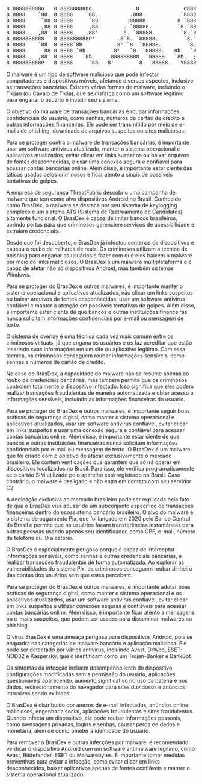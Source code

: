 

<pre>
8 888888888o   8 888888888o.            .8.             d888888o.   8 888888888o.      8 8888888888   `8.`8888.      ,8'
8 8888    `88. 8 8888    `88.          .888.          .`8888:' `88. 8 8888    `^888.   8 8888          `8.`8888.    ,8'
8 8888     `88 8 8888     `88         :88888.         8.`8888.   Y8 8 8888        `88. 8 8888           `8.`8888.  ,8'
8 8888     ,88 8 8888     ,88        . `88888.        `8.`8888.     8 8888         `88 8 8888            `8.`8888.,8'
8 8888.   ,88' 8 8888.   ,88'       .8. `88888.        `8.`8888.    8 8888          88 8 888888888888     `8.`88888'
8 8888888888   8 888888888P'       .8`8. `88888.        `8.`8888.   8 8888          88 8 8888             .88.`8888.
8 8888    `88. 8 8888`8b          .8' `8. `88888.        `8.`8888.  8 8888         ,88 8 8888            .8'`8.`8888.
8 8888      88 8 8888 `8b.       .8'   `8. `88888.   8b   `8.`8888. 8 8888        ,88' 8 8888           .8'  `8.`8888.
8 8888    ,88' 8 8888   `8b.    .888888888. `88888.  `8b.  ;8.`8888 8 8888    ,o88P'   8 8888          .8'    `8.`8888.
8 888888888P   8 8888     `88. .8'       `8. `88888.  `Y8888P ,88P' 8 888888888P'      8 888888888888 .8'      `8.`8888.
</pre>



O malware é um tipo de software malicioso que pode infectar computadores e dispositivos móveis, afetando diversos aspectos, inclusive as transações bancárias. Existem várias formas de malware, incluindo o Trojan (ou Cavalo de Troia), que se disfarça como um software legítimo para enganar o usuário e invadir seu sistema.

O objetivo do malware de transações bancárias é roubar informações confidenciais do usuário, como senhas, números de cartão de crédito e outras informações financeiras. Ele pode ser transmitido por meio de e-mails de phishing, downloads de arquivos suspeitos ou sites maliciosos.

Para se proteger contra o malware de transações bancárias, é importante usar um software antivírus atualizado, manter o sistema operacional e aplicativos atualizados, evitar clicar em links suspeitos ou baixar arquivos de fontes desconhecidas, e usar uma conexão segura e confiável para acessar contas bancárias online. Além disso, é importante estar ciente das táticas usadas pelos criminosos e ficar atento a sinais de possíveis tentativas de golpes.




A empresa de segurança ThreatFabric descobriu uma campanha de malware que tem como alvo dispositivos Android no Brasil. Conhecido como BrasDex, o malware se destaca por seu sistema de keylogging complexo e um sistema ATS (Sistema de Rastreamento de Candidatos) altamente funcional. O BrasDex é capaz de imitar bancos brasileiros, abrindo portas para que criminosos gerenciem serviços de acessibilidade e extraiam credenciais.

Desde que foi descoberto, o BrasDex já infectou centenas de dispositivos e causou o roubo de milhares de reais. Os criminosos utilizam a técnica de phishing para enganar os usuários e fazer com que eles baixem o malware por meio de links maliciosos. O BrasDex é um malware multiplataforma e é capaz de afetar não só dispositivos Android, mas também sistemas Windows.

Para se proteger do BrasDex e outros malwares, é importante manter o sistema operacional e aplicativos atualizados, não clicar em links suspeitos ou baixar arquivos de fontes desconhecidas, usar um software antivírus confiável e manter a atenção em possíveis tentativas de golpes. Além disso, é importante estar ciente de que bancos e outras instituições financeiras nunca solicitam informações confidenciais por e-mail ou mensagem de texto.


O sistema de overlay é uma técnica cada vez mais comum entre os criminosos virtuais, já que engana os usuários e os faz acreditar que estão inserindo suas informações em um site ou aplicativo legítimo. Com essa técnica, os criminosos conseguem roubar informações sensíveis, como senhas e números de cartão de crédito.

No caso do BrasDex, a capacidade do malware não se resume apenas ao roubo de credenciais bancárias, mas também permite que os criminosos controlem totalmente o dispositivo infectado. Isso significa que eles podem realizar transações fraudulentas de maneira automatizada e obter acesso a informações sensíveis, incluindo as informações financeiras do usuário.

Para se proteger do BrasDex e outros malwares, é importante seguir boas práticas de segurança digital, como manter o sistema operacional e aplicativos atualizados, usar um software antivírus confiável, evitar clicar em links suspeitos e usar uma conexão segura e confiável para acessar contas bancárias online. Além disso, é importante estar ciente de que bancos e outras instituições financeiras nunca solicitam informações confidenciais por e-mail ou mensagem de texto.
O BrasDex é um malware que foi criado com o objetivo de atacar exclusivamente o mercado brasileiro. Ele contém verificações que garantem que só irá operar em dispositivos localizados no Brasil. Para isso, ele verifica programaticamente se o cartão SIM utilizado pelo aparelho está registrado no Brasil. Caso contrário, o malware é desligado e não entra em contato com seu servidor C2.

A dedicação exclusiva ao mercado brasileiro pode ser explicada pelo fato de que o BrasDex visa abusar de um subconjunto específico de transações financeiras dentro do ecossistema bancário brasileiro. O alvo do malware é o sistema de pagamento Pix, que foi lançado em 2020 pelo Banco Central do Brasil e permite que os usuários façam transferências instantâneas para outras pessoas usando apenas seu identificador, como CPF, e-mail, número de telefone ou ID aleatório.

O BrasDex é especialmente perigoso porque é capaz de interceptar informações sensíveis, como senhas e outras credenciais bancárias, e realizar transações fraudulentas de forma automatizada. Ao explorar as vulnerabilidades do sistema Pix, os criminosos conseguem roubar dinheiro das contas dos usuários sem que estes percebam.

Para se proteger do BrasDex e outros malwares, é importante adotar boas práticas de segurança digital, como manter o sistema operacional e os aplicativos atualizados, usar um software antivírus confiável, evitar clicar em links suspeitos e utilizar conexões seguras e confiáveis para acessar contas bancárias online. Além disso, é importante ficar atento a mensagens ou e-mails suspeitos, que podem ser usados para disseminar malwares ou phishing.




O vírus BrasDex é uma ameaça perigosa para dispositivos Android, pois se enquadra nas categorias de malware bancário e aplicação maliciosa. Ele pode ser detectado por vários antivírus, incluindo Avast, DrWeb, ESET-NOD32 e Kaspersky, que o identificam como um Trojan-Banker e BankBot.

Os sintomas da infecção incluem desempenho lento do dispositivo, configurações modificadas sem a permissão do usuário, aplicações questionáveis aparecendo, aumento significativo no uso da bateria e nos dados, redirecionamento do navegador para sites duvidosos e anúncios intrusivos sendo exibidos.

O BrasDex é distribuído por anexos de e-mail infectados, anúncios online maliciosos, engenharia social, aplicações fraudulentas e sites fraudulentos. Quando infecta um dispositivo, ele pode roubar informações pessoais, como mensagens privadas, logins e senhas, causar perda de dados e monetária, além de comprometer a identidade do usuário.

Para remover o BrasDex e outras infecções por malware, é recomendado verificar o dispositivo Android com um software antimalware legítimo, como Avast, Bitdefender, ESET ou Malwarebytes. É importante tomar medidas preventivas para evitar a infecção, como evitar clicar em links desconhecidos, baixar aplicativos apenas de fontes confiáveis e manter o sistema operacional atualizado.
